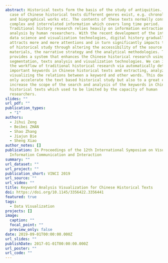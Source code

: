 ```yaml
---
abstract: Historical texts form the basis of the study of antiquities. In the
  case of Chinese historical texts different genres exist, e.g. chronological
  and biographical works etc. The contents of these texts normally consist of
  complex and interrelated information which covers long time period.
  Traditional history research relies heavily on information extraction and
  analysis by human researchers. With the recent development of the internet,
  data science and visualization technologies, digital history gradually
  attracts more and more attentions and in turn significantly impacts the field
  of historical study through altering the accessibility of the source
  materials, the narrative strategy and the analytical methodologies. This paper
  provides a system that enhances the Chinese historical research using word
  segmentation, texts analysis and visualization technologies. We can improve
  the workflow of traditional historical research via automatically detecting
  important keywords in Chinese historical texts and extracting, analyzing and
  visualizing the relations between a keyword and other words. This does not
  only accelerate the text based historical study but also to a great extent
  increase the scope of the search and analysis of the keywords in Chinese
  historical texts which used to be limited by the capacity of human
  researchers.
slides: ""
url_pdf: ""
publication_types:
  - "1"
authors:
  - Jihui Zeng
  - Beibei ZHAN
  - Shao Zhang
  - Jiajun Bie
  - Sheng Xiao
author_notes: []
publication: In Proceedings of the 12th International Symposium on Visual
  Information Communication and Interaction
summary: ""
url_dataset: ""
url_project: ""
publication_short: VINCI 2019
url_source: ""
url_video: ""
title: Keyword Analysis Visualization for Chinese Historical Texts
doi: https://doi.org/10.1145/3356422.3356441
featured: true
tags:
  - Data Visualization
projects: []
image:
  caption: ""
  focal_point: ""
  preview_only: false
date: 2019-09-01T00:00:00.000Z
url_slides: ""
publishDate: 2017-01-01T00:00:00.000Z
url_poster: ""
url_code: ""
---
```

